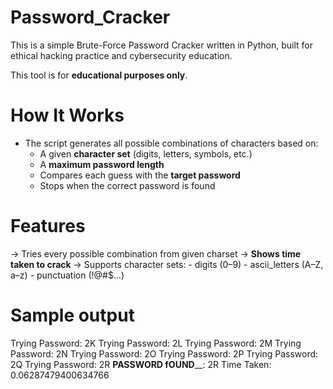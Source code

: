 # Password_Cracker
This is a simple Brute-Force Password Cracker written in Python, built for ethical hacking practice and cybersecurity education.

This tool is for **educational purposes only**.



# How It Works

- The script generates all possible combinations of characters based on:
  - A given **character set** (digits, letters, symbols, etc.)
  - A **maximum password length**
  - Compares each guess with the **target password**
  - Stops when the correct password is found

 # Features

-> Tries every possible combination from given charset
-> **Shows time taken to crack**
->  Supports character sets:
     - digits (0–9)
     - ascii_letters (A–Z, a–z)
     - punctuation (!@#$...)

 # Sample output 

Trying Password: 2K
Trying Password: 2L
Trying Password: 2M
Trying Password: 2N
Trying Password: 2O
Trying Password: 2P
Trying Password: 2Q
Trying Password: 2R
____PASSWORD fOUND______: 2R
Time Taken: 0.06287479400634766
  
